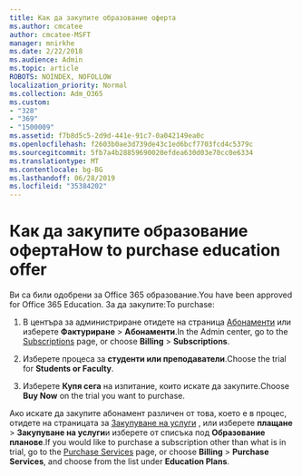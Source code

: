 ```yaml
---
title: Как да закупите образование оферта
ms.author: cmcatee
author: cmcatee-MSFT
manager: mnirkhe
ms.date: 2/22/2018
ms.audience: Admin
ms.topic: article
ROBOTS: NOINDEX, NOFOLLOW
localization_priority: Normal
ms.collection: Adm_O365
ms.custom:
- "328"
- "369"
- "1500009"
ms.assetid: f7b8d5c5-2d9d-441e-91c7-0a042149ea0c
ms.openlocfilehash: f2603b0ae3d739de43c1ed6bcf7703fcd4c5379c
ms.sourcegitcommit: 5fb7a4b28859690020efdea630d03e70cc0e6334
ms.translationtype: MT
ms.contentlocale: bg-BG
ms.lasthandoff: 06/28/2019
ms.locfileid: "35384202"
---
```

# <a name="how-to-purchase-education-offer"></a><span data-ttu-id="b67f0-102">Как да закупите образование оферта</span><span class="sxs-lookup"><span data-stu-id="b67f0-102">How to purchase education offer</span></span>

<span data-ttu-id="b67f0-103">Ви са били одобрени за Office 365 образование.</span><span class="sxs-lookup"><span data-stu-id="b67f0-103">You have been approved for Office 365 Education.</span></span> <span data-ttu-id="b67f0-104">За да закупите:</span><span class="sxs-lookup"><span data-stu-id="b67f0-104">To purchase:</span></span>
  
1. <span data-ttu-id="b67f0-105">В центъра за администриране отидете на страница [Абонаменти](https://go.microsoft.com/fwlink/p/?linkid=842054) или изберете **Фактуриране** \> **Абонаменти**.</span><span class="sxs-lookup"><span data-stu-id="b67f0-105">In the Admin center, go to the [Subscriptions](https://go.microsoft.com/fwlink/p/?linkid=842054) page, or choose **Billing** \> **Subscriptions**.</span></span>
    
2. <span data-ttu-id="b67f0-106">Изберете процеса за **студенти или преподаватели**.</span><span class="sxs-lookup"><span data-stu-id="b67f0-106">Choose the trial for **Students or Faculty**.</span></span>
    
3. <span data-ttu-id="b67f0-107">Изберете **Купя сега** на изпитание, които искате да закупите.</span><span class="sxs-lookup"><span data-stu-id="b67f0-107">Choose **Buy Now** on the trial you want to purchase.</span></span> 
    
<span data-ttu-id="b67f0-108">Ако искате да закупите абонамент различен от това, което е в процес, отидете на страницата за [Закупуване на услуги](https://go.microsoft.com/fwlink/p/?linkid=868433) , или изберете **плащане** \> **Закупуване на услуги**и изберете от списъка под **Образование планове**.</span><span class="sxs-lookup"><span data-stu-id="b67f0-108">If you would like to purchase a subscription other than what is in trial, go to the [Purchase Services](https://go.microsoft.com/fwlink/p/?linkid=868433) page, or choose **Billing** \> **Purchase Services**, and choose from the list under **Education Plans**.</span></span>
  

